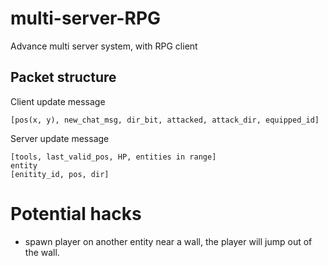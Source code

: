 # multi-server-RPG
Advance multi server system, with RPG client
## Packet structure
Client update message
```
[pos(x, y), new_chat_msg, dir_bit, attacked, attack_dir, equipped_id]
```
Server update message
```
[tools, last_valid_pos, HP, entities in range]
entity
[enitity_id, pos, dir]
```

# Potential hacks
- spawn player on another entity near a wall, the player will jump out of the wall.


